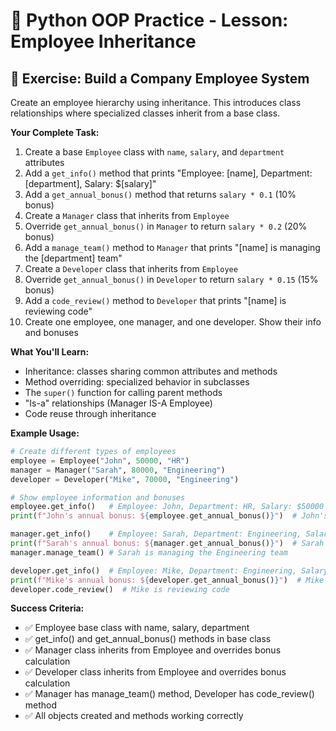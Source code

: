 # 👔 Python OOP Practice - Lesson: Employee Inheritance

## 📝 Exercise: Build a Company Employee System

Create an employee hierarchy using inheritance. This introduces class relationships where specialized classes inherit from a base class.

**Your Complete Task:**
1. Create a base `Employee` class with `name`, `salary`, and `department` attributes
2. Add a `get_info()` method that prints "Employee: [name], Department: [department], Salary: $[salary]"
3. Add a `get_annual_bonus()` method that returns `salary * 0.1` (10% bonus)
4. Create a `Manager` class that inherits from `Employee`
5. Override `get_annual_bonus()` in `Manager` to return `salary * 0.2` (20% bonus)
6. Add a `manage_team()` method to `Manager` that prints "[name] is managing the [department] team"
7. Create a `Developer` class that inherits from `Employee`
8. Override `get_annual_bonus()` in `Developer` to return `salary * 0.15` (15% bonus)
9. Add a `code_review()` method to `Developer` that prints "[name] is reviewing code"
10. Create one employee, one manager, and one developer. Show their info and bonuses

**What You'll Learn:**
- Inheritance: classes sharing common attributes and methods
- Method overriding: specialized behavior in subclasses
- The `super()` function for calling parent methods
- "Is-a" relationships (Manager IS-A Employee)
- Code reuse through inheritance

**Example Usage:**
```python
# Create different types of employees
employee = Employee("John", 50000, "HR")
manager = Manager("Sarah", 80000, "Engineering")
developer = Developer("Mike", 70000, "Engineering")

# Show employee information and bonuses
employee.get_info()   # Employee: John, Department: HR, Salary: $50000
print(f"John's annual bonus: ${employee.get_annual_bonus()}")  # John's annual bonus: $5000.0

manager.get_info()    # Employee: Sarah, Department: Engineering, Salary: $80000
print(f"Sarah's annual bonus: ${manager.get_annual_bonus()}")  # Sarah's annual bonus: $16000.0
manager.manage_team() # Sarah is managing the Engineering team

developer.get_info()  # Employee: Mike, Department: Engineering, Salary: $70000
print(f"Mike's annual bonus: ${developer.get_annual_bonus()}")  # Mike's annual bonus: $10500.0
developer.code_review()  # Mike is reviewing code
```

**Success Criteria:**
- ✅ Employee base class with name, salary, department
- ✅ get_info() and get_annual_bonus() methods in base class
- ✅ Manager class inherits from Employee and overrides bonus calculation
- ✅ Developer class inherits from Employee and overrides bonus calculation
- ✅ Manager has manage_team() method, Developer has code_review() method
- ✅ All objects created and methods working correctly
